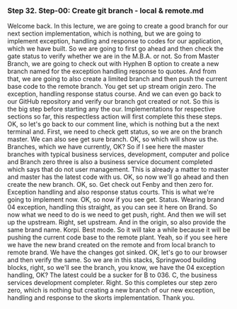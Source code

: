 
### Step 32. Step-00: Create git branch - local & remote.md
Welcome back. In this lecture, we are going to create a good branch for our next section implementation, which is nothing, but we are going to implement exception, handling and response to codes for our application, which we have built. So we are going to first go ahead and then check the gate status to verify whether we are in the M.B.A. or not. So from Master Branch, we are going to check out with Hyphen B option to create a new branch named for the exception handling response to quotes. And from that, we are going to also create a limited branch and then push the current base code to the remote branch. You get set up stream origin zero. The exception, handling response status course. And we can even go back to our GitHub repository and verify our branch got created or not. So this is the big step before starting any the our. Implementations for respective sections so far, this respectless action will first complete this these steps. OK, so let's go back to our comment line, which is nothing but a the next terminal and. First, we need to check gett status, so we are on the branch master. We can also see get sure branch. OK, so which will show us the. Branches, which we have currently, OK? So if I see here the master branches with typical business services, development, computer and police and Branch zero three is also a business service document completed which says that do not user management. This is already a matter to master and master has the latest code with us. OK, so now we'll go ahead and then create the new branch. OK, so. Get check out Fenby and then zero for. Exception handling and also response status courts. This is what we're going to implement now. OK, so now if you see get. Status. Wearing brand 04 exception, handling this straight, as you can see it here on Brand. So now what we need to do is we need to get push, right. And then we will set up the upstream. Right, set upstream. And in the origin, so also provide the same brand name. Korpi. Best mode. So it will take a while because it will be pushing the current code base to the remote plant. Yeah, so if you see here we have the new brand created on the remote and from local branch to remote brand. We have the changes got sinked. OK, let's go to our browser and then verify the same. So we are in this stacks, Springwood building blocks, right, so we'll see the branch, you know, we have the 04 exception handling, OK? The latest could be a sucker for B to 036. C, the business services development completer. Right. So this completes our step zero zero, which is nothing but creating a new branch of our new exception, handling and response to the skorts implementation. Thank you. 